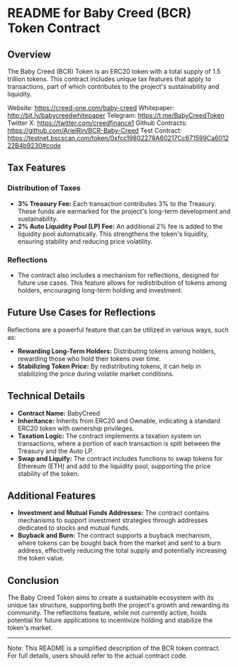 # README for Baby Creed  (BCR) Token Contract

## Overview
The Baby Creed (BCR) Token is an ERC20 token with a total supply of 1.5 trillion tokens. This contract includes unique tax features that apply to transactions, part of which contributes to the project's sustainability and liquidity.

Website: https://creed-one.com/baby-creed
Whitepaper: http://bit.ly/babycreedwhitepaper
Telegram: https://t.me/BabyCreedToken
Twitter X: https://twitter.com/creedfinance1
Github Contracts: https://github.com/ArielRin/BCR-Baby-Creed
Test Contract: https://testnet.bscscan.com/token/0xfcc19802278A60217Cc671599Ca601222B4b9230#code

## Tax Features
### Distribution of Taxes
- **3% Treasury Fee:** Each transaction contributes 3% to the Treasury. These funds are earmarked for the project's long-term development and sustainability.
- **2% Auto Liquidity Pool (LP) Fee:** An additional 2% fee is added to the liquidity pool automatically. This strengthens the token's liquidity, ensuring stability and reducing price volatility.

### Reflections
- The contract also includes a mechanism for reflections, designed for future use cases. This feature allows for redistribution of tokens among holders, encouraging long-term holding and investment.

## Future Use Cases for Reflections
Reflections are a powerful feature that can be utilized in various ways, such as:
- **Rewarding Long-Term Holders:** Distributing tokens among holders, rewarding those who hold their tokens over time.
- **Stabilizing Token Price:** By redistributing tokens, it can help in stabilizing the price during volatile market conditions.

## Technical Details
- **Contract Name:** BabyCreed
- **Inheritance:** Inherits from ERC20 and Ownable, indicating a standard ERC20 token with ownership privileges.
- **Taxation Logic:** The contract implements a taxation system on transactions, where a portion of each transaction is split between the Treasury and the Auto LP.
- **Swap and Liquify:** The contract includes functions to swap tokens for Ethereum (ETH) and add to the liquidity pool, supporting the price stability of the token.

## Additional Features
- **Investment and Mutual Funds Addresses:** The contract contains mechanisms to support investment strategies through addresses dedicated to stocks and mutual funds.
- **Buyback and Burn:** The contract supports a buyback mechanism, where tokens can be bought back from the market and sent to a burn address, effectively reducing the total supply and potentially increasing the token value.

## Conclusion
The Baby Creed Token aims to create a sustainable ecosystem with its unique tax structure, supporting both the project's growth and rewarding its community. The reflections feature, while not currently active, holds potential for future applications to incentivize holding and stabilize the token's market.

---

Note: This README is a simplified description of the BCR token contract. For full details, users should refer to the actual contract code.
